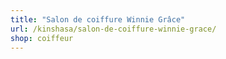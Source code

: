 ```yaml
---
title: "Salon de coiffure Winnie Grâce"
url: /kinshasa/salon-de-coiffure-winnie-grace/
shop: coiffeur
---
```

